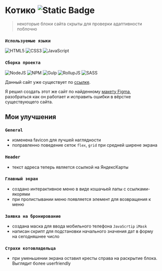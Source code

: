 
# Котико ![Static Badge](https://img.shields.io/badge/status-in_develop-orange?style=flat)

>некоторые блоки сайта скрыты для проверки адаптивности поблочно

### `Используемые языки`
![HTML5](https://img.shields.io/badge/html5-%23E34F26.svg?style=for-the-badge&logo=html5&logoColor=white) ![CSS3](https://img.shields.io/badge/css3-%231572B6.svg?style=for-the-badge&logo=css3&logoColor=white) ![JavaScript](https://img.shields.io/badge/javascript-%23323330.svg?style=for-the-badge&logo=javascript&logoColor=%23F7DF1E) 

### `Сборка проекта`
![NodeJS](https://img.shields.io/badge/node.js-6DA55F?style=for-the-badge&logo=node.js&logoColor=white) ![NPM](https://img.shields.io/badge/NPM-%23CB3837.svg?style=for-the-badge&logo=npm&logoColor=white) ![Gulp](https://img.shields.io/badge/GULP-%23CF4647.svg?style=for-the-badge&logo=gulp&logoColor=white) ![RollupJS](https://img.shields.io/badge/RollupJS-ef3335?style=for-the-badge&logo=rollup.js&logoColor=white) ![SASS](https://img.shields.io/badge/SASS-hotpink.svg?style=for-the-badge&logo=SASS&logoColor=white) 



Данный сайт уже существует по [ссылке][original_website].

Я решил создать этот же сайт по найденному [макету Figma][figma], разобраться как он работает и исправить ошибки в вёрстке существующего сайта. 

## Мои улучшения

### `General`

- изменена favicon для лучшей наглядности
- поправленно поведение сеток `flex`, `grid` при средней ширене экрана

### `Header`

- текст адреса теперь является ссылкой на ЯндексКарты

### `Главный экран`

- создано интерактивное меню в виде кошачьей лапы с ссылками-якорями
- при пролистывании меню появляется элемент для возвращения к меню

### `Заявка на бронирование`

- создана маска для ввода мобильного телефона
`JavaScrtip` `iMask`
- написан скрипт для подстановки начального значения дат в форму на сегодняшнее число

### `Страхи котовладельца`

- при уменьшении экрана оставил кресты справа на раскрытие блока. Выглядит более userfriendly


## 

<!-- Список ссылок -->
[original_website]: https://kotikozoohotel.ru/

[figma]: https://www.figma.com/design/WQATl2sSYjswLjLqzfXAOD/%D0%93%D0%BE%D1%81%D1%82%D0%B8%D0%BD%D0%B8%D1%86%D0%B0-%D0%B4%D0%BB%D1%8F-%D0%BA%D0%BE%D1%88%D0%B5%D0%BA-(Copy)?node-id=5-2&node-type=frame&t=VZQiKcQh8K1i5pw0-0